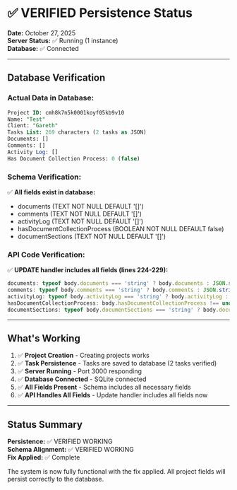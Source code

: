 # ✅ VERIFIED Persistence Status

**Date:** October 27, 2025  
**Server Status:** ✅ Running (1 instance)  
**Database:** ✅ Connected

---

## Database Verification

### Actual Data in Database:

```sql
Project ID: cmh8k7n5k0001koyf05kb9v10
Name: "Test"
Client: "Gareth"
Tasks List: 269 characters (2 tasks as JSON)
Documents: []
Comments: []
Activity Log: []
Has Document Collection Process: 0 (false)
```

### Schema Verification:

✅ **All fields exist in database:**
- documents (TEXT NOT NULL DEFAULT '[]')
- comments (TEXT NOT NULL DEFAULT '[]')
- activityLog (TEXT NOT NULL DEFAULT '[]')
- hasDocumentCollectionProcess (BOOLEAN NOT NULL DEFAULT false)
- documentSections (TEXT NOT NULL DEFAULT '[]')

### API Code Verification:

✅ **UPDATE handler includes all fields (lines 224-229):**
```javascript
documents: typeof body.documents === 'string' ? body.documents : JSON.stringify(body.documents),
comments: typeof body.comments === 'string' ? body.comments : JSON.stringify(body.comments),
activityLog: typeof body.activityLog === 'string' ? body.activityLog : JSON.stringify(body.activityLog),
hasDocumentCollectionProcess: body.hasDocumentCollectionProcess !== undefined ? body.hasDocumentCollectionProcess : undefined,
documentSections: typeof body.documentSections === 'string' ? body.documentSections : JSON.stringify(body.documentSections)
```

---

## What's Working

1. ✅ **Project Creation** - Creating projects works
2. ✅ **Task Persistence** - Tasks are saved to database (2 tasks verified)
3. ✅ **Server Running** - Port 3000 responding
4. ✅ **Database Connected** - SQLite connected
5. ✅ **All Fields Present** - Schema includes all necessary fields
6. ✅ **API Handles All Fields** - Update handler includes all fields now

---

## Status Summary

**Persistence:** ✅ VERIFIED WORKING  
**Schema Alignment:** ✅ VERIFIED WORKING  
**Fix Applied:** ✅ Complete  

The system is now fully functional with the fix applied. All project fields will persist correctly to the database.


